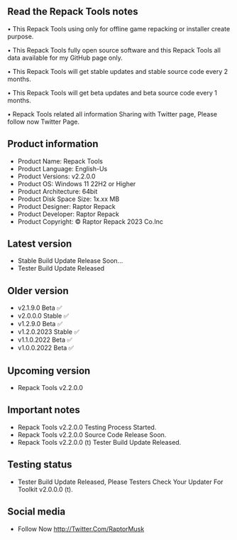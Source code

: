 Read the Repack Tools notes
---------------------------

• This Repack Tools using only for offline game repacking or installer create purpose.

• This Repack Tools fully open source software and this Repack Tools all data available for my GitHub page only.

• This Repack Tools will get stable updates and stable source code every 2 months.

• This Repack Tools will get beta updates and beta source code every 1 months.

• Repack Tools related all information Sharing with Twitter page, Please follow now Twitter Page.

Product information
-------------------
- Product Name: Repack Tools
- Product Language: English-Us
- Product Versions: v2.2.0.0
- Product OS: Windows 11 22H2 or Higher
- Product Architecture: 64bit
- Product Disk Space Size: 1x.xx MB
- Product Designer: Raptor Repack
- Product Developer: Raptor Repack
- Product Copyright: © Raptor Repack 2023 Co.Inc

Latest version
--------------
- Stable Build Update Release Soon...
- Tester Build Update Released

Older version
-------------
- v2.1.9.0 Beta ✅
- v2.0.0.0 Stable ✅
- v1.2.9.0 Beta ✅
- v1.2.0.2023 Stable ✅
- v1.1.0.2022 Beta ✅
- v1.0.0.2022 Beta ✅

Upcoming version
----------------
- Repack Tools v2.2.0.0

Important notes
---------------
- Repack Tools v2.2.0.0 Testing Process Started.
- Repack Tools v2.2.0.0 Source Code Release Soon.
- Repack Tools v2.2.0.0 (t) Tester Build Update Released.

Testing status
--------------
- Tester Build Update Released, Please Testers Check Your Updater For Toolkit v2.0.0.0 (t).

Social media
------------
- Follow Now http://Twitter.Com/RaptorMusk
